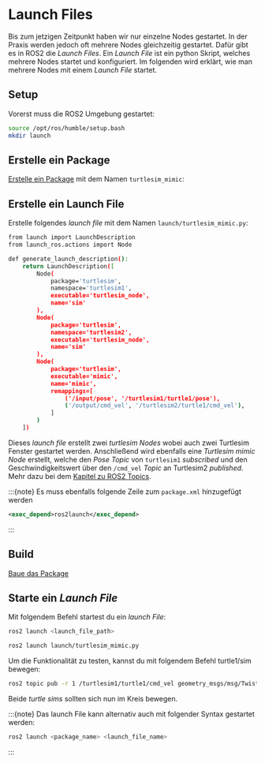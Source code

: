 # Launch Files

Bis zum jetzigen Zeitpunkt haben wir nur einzelne Nodes gestartet. In der Praxis werden jedoch oft mehrere Nodes gleichzeitig gestartet. Dafür gibt es in ROS2 die _Launch Files_. Ein _Launch File_ ist ein python Skript, welches mehrere Nodes startet und konfiguriert. Im folgenden wird erklärt, wie man mehrere Nodes mit einem _Launch File_ startet.

## Setup

Vorerst muss die ROS2 Umgebung gestartet:

```bash
source /opt/ros/humble/setup.bash
mkdir launch
```

## Erstelle ein Package

[Erstelle ein Package](create.md) mit dem Namen `turtlesim_mimic`:

## Erstelle ein Launch File

Erstelle folgendes _launch file_ mit dem Namen `launch/turtlesim_mimic.py`:

```bash
from launch import LaunchDescription
from launch_ros.actions import Node

def generate_launch_description():
    return LaunchDescription([
        Node(
            package='turtlesim',
            namespace='turtlesim1',
            executable='turtlesim_node',
            name='sim'
        ),
        Node(
            package='turtlesim',
            namespace='turtlesim2',
            executable='turtlesim_node',
            name='sim'
        ),
        Node(
            package='turtlesim',
            executable='mimic',
            name='mimic',
            remappings=[
                ('/input/pose', '/turtlesim1/turtle1/pose'),
                ('/output/cmd_vel', '/turtlesim2/turtle1/cmd_vel'),
            ]
        )
    ])
```

Dieses _launch file_ erstellt zwei _turtlesim Nodes_ wobei auch zwei Turtlesim Fenster gestartet werden. Anschließend wird ebenfalls eine _Turtlesim mimic Node_ erstellt, welche den _Pose Topic_ von `turtlesim1` _subscribed_ und den Geschwindigkeitswert über den `/cmd_vel` _Topic_ an Turtlesim2 _published_. Mehr dazu bei dem [Kapitel zu ROS2 Topics](../topic).

:::{note}
Es muss ebenfalls folgende Zeile zum `package.xml` hinzugefügt werden
```xml
<exec_depend>ros2launch</exec_depend>
```
:::

## Build

[Baue das Package](create.md)

## Starte ein _Launch File_

Mit folgendem Befehl startest du ein _launch File_:

```bash
ros2 launch <launch_file_path>
```

```bash
ros2 launch launch/turtlesim_mimic.py
```

Um die Funktionalität zu testen, kannst du mit folgendem Befehl turtle1/sim bewegen:

```bash
ros2 topic pub -r 1 /turtlesim1/turtle1/cmd_vel geometry_msgs/msg/Twist "{linear: {x: 2.0, y: 0.0, z: 0.0}, angular: {x: 0.0, y: 0.0, z: -1.8}}"
```

Beide _turtle sims_ sollten sich nun im Kreis bewegen.


:::{note}
Das launch File kann alternativ auch mit folgender Syntax gestartet werden:

```bash
ros2 launch <package_name> <launch_file_name>
```
:::


